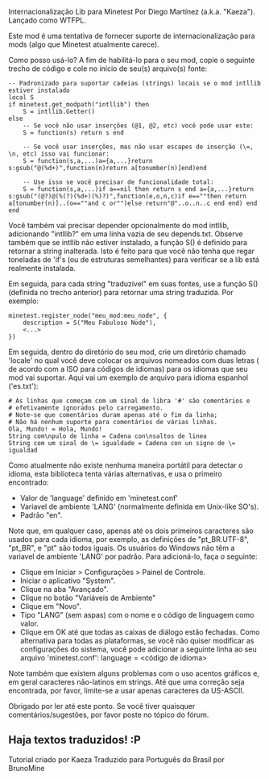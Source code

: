Internacionalização Lib para Minetest
Por Diego Martínez (a.k.a. "Kaeza").
Lançado como WTFPL.

Este mod é uma tentativa de fornecer suporte de internacionalização para mods
(algo que Minetest atualmente carece).

Como posso usá-lo?
A fim de habilitá-lo para o seu mod, copie o seguinte trecho de código e cole no início de seu(s) arquivo(s) fonte:

	-- Padronizado para suportar cadeias (strings) locais se o mod intllib estiver instalado
	local S
	if minetest.get_modpath("intllib") then
		S = intllib.Getter()
	else
		-- Se você não usar inserções (@1, @2, etc) você pode usar este:
		S = function(s) return s end
		
		-- Se você usar inserções, mas não usar escapes de inserção (\=, \n, etc) isso vai funcionar:
		S = function(s,a,...)a={a,...}return s:gsub("@(%d+)",function(n)return a[tonumber(n)]end)end
		
		-- Use isso se você precisar de funcionalidade total:
		S = function(s,a,...)if a==nil then return s end a={a,...}return s:gsub("(@?)@(%(?)(%d+)(%)?)",function(e,o,n,c)if e==""then return a[tonumber(n)]..(o==""and c or"")else return"@"..o..n..c end end) end
	end
	
Você também vai precisar depender opcionalmente do mod intllib, adicionando "intllib?"
em uma linha vazia de seu depends.txt. Observe também que se intllib não estiver
instalado, a função S() é definido para retornar a string inalterada. Isto é feito
para que você não tenha que regar toneladas de 'if's (ou de estruturas semelhantes)
para verificar se a lib está realmente instalada.

Em seguida, para cada string "traduzível" em suas fontes, use a função S()
(definida no trecho anterior) para retornar uma string traduzida. Por exemplo:

	minetest.register_node("meu_mod:meu_node", {
		description = S("Meu Fabuloso Node"),
		<...>
	})
	
Em seguida, dentro do diretório do seu mod, crie um diretório chamado 'locale'
no qual você deve colocar os arquivos nomeados com duas letras ( de acordo
com a ISO para códigos de idiomas) para os idiomas que seu mod vai suportar.
Aqui vai um exemplo de arquivo para idioma espanhol ('es.txt'):

	# As linhas que começam com um sinal de libra '#' são comentários e
	# efetivamente ignorados pelo carregamento.
	# Note-se que comentários duram apenas até o fim da linha;
	# Não há nenhum suporte para comentários de várias linhas.
	Ola, Mundo! = Hola, Mundo!
	String com\npulo de linha = Cadena con\nsaltos de linea
	String com um sinal de \= igualdade = Cadena con un signo de \= igualdad

Como atualmente não existe nenhuma maneira portátil para detectar o idioma,
esta biblioteca tenta várias alternativas, e usa o primeiro encontrado:
  - Valor de 'language' definido em 'minetest.conf'
  - Variavel de ambiente 'LANG' (normalmente definida em Unix-like SO's).
  - Padrão "en".

Note que, em qualquer caso, apenas até os dois primeiros caracteres são usados
para cada idioma, por exemplo, as definições de "pt_BR.UTF-8", "pt_BR", e "pt"
são todos iguais.
Os usuários do Windows não têm a variavel de ambiente 'LANG' por padrão.
Para adicioná-lo, faça o seguinte:
  - Clique em Iniciar > Configurações > Painel de Controle.
  - Iniciar o aplicativo "System".
  - Clique na aba "Avançado".
  - Clique no botão "Variáveis ​​de Ambiente"
  - Clique em "Novo".
  - Tipo "LANG" (sem aspas) com o nome e o código de linguagem como valor.
  - Clique em OK até que todas as caixas de diálogo estão fechadas.
Como alternativa para todas as plataformas, se você não quiser modificar as
configurações do sistema, você pode adicionar a seguinte linha ao seu
arquivo 'minetest.conf':
	language = <código de idioma>

Note também que existem alguns problemas com o uso acentos gráficos e, em geral
caracteres não-latinos em strings. Até que uma correção seja encontrada,
por favor, limite-se a usar apenas caracteres da US-ASCII.


Obrigado por ler até este ponto.
Se você tiver quaisquer comentários/sugestões, por favor poste no tópico do fórum.

Haja textos traduzidos! :P
--
Tutorial criado por Kaeza
Traduzido para Português do Brasil por BrunoMine
